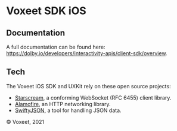 # Voxeet SDK iOS

## Documentation

A full documentation can be found here: https://dolby.io/developers/interactivity-apis/client-sdk/overview.

## Tech

The Voxeet iOS SDK and UXKit rely on these open source projects:

* [Starscream](https://github.com/daltoniam/Starscream), a conforming WebSocket (RFC 6455) client library.
* [Alamofire](https://github.com/Alamofire/Alamofire), an HTTP networking library.
* [SwiftyJSON](https://github.com/SwiftyJSON/SwiftyJSON), a tool for handling JSON data.

© Voxeet, 2021

